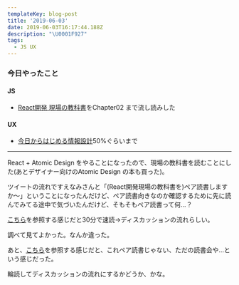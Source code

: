 ```yaml
---
templateKey: blog-post
title: '2019-06-03'
date: 2019-06-03T16:17:44.188Z
description: "\U0001F927"
tags:
  - JS UX
---
```

### 今日やったこと
#### JS
* [React開発 現場の教科書](https://www.amazon.co.jp/dp/4839960496/)をChapter02 まで流し読みした

#### UX
 * [今日からはじめる情報設計](https://www.amazon.co.jp/dp/4802510012/)50%ぐらいまで

-----

React + Atomic Design をやることになったので、現場の教科書を読むことにした(あとデザイナー向けのAtomic Design の本も買った)。

ツイートの流れですえなみさんと「(React開発現場の教科書を)ペア読書しますか〜」ということになったんだけど、ペア読書向きなのか確認するために先に読んでみてる途中で気づいたんだけど、そもそもペア読書って何…？


[こちら](https://note.mu/1000tea_/n/nc4b9f41aee56)を参照する感じだと30分で速読→ディスカッションの流れらしい。

調べて見てよかった。なんか違った。

あと、[こちら](https://note.mu/imaimemine/n/nb033768a0079)を参照する感じだと、これペア読書じゃない、ただの読書会や…という感じだった。

輪読してディスカッションの流れにするかどうか、かな。


